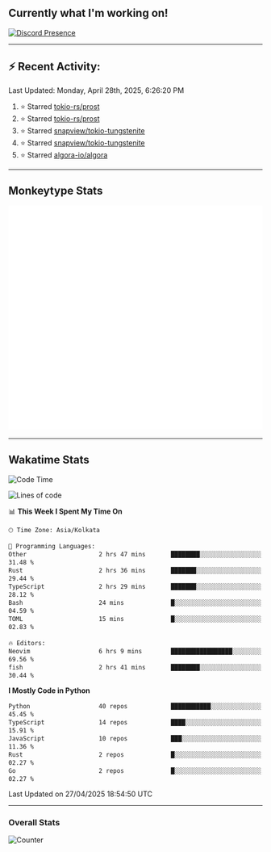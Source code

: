 ## Currently what I'm working on!
[![Discord Presence](https://lanyard.cnrad.dev/api/534981034400284712)](https://discord.com/users/534981034400284712)

---

## :zap: Recent Activity:
<!--RECENT_ACTIVITY:last_update-->
Last Updated: Monday, April 28th, 2025, 6:26:20 PM
<!--RECENT_ACTIVITY:last_update_end-->
<!--RECENT_ACTIVITY:start-->
1. ⭐ Starred [tokio-rs/prost](https://github.com/tokio-rs/prost)<br>
2. ⭐ Starred [tokio-rs/prost](https://github.com/tokio-rs/prost)<br>
3. ⭐ Starred [snapview/tokio-tungstenite](https://github.com/snapview/tokio-tungstenite)<br>
4. ⭐ Starred [snapview/tokio-tungstenite](https://github.com/snapview/tokio-tungstenite)<br>
5. ⭐ Starred [algora-io/algora](https://github.com/algora-io/algora)<br>
<!--RECENT_ACTIVITY:end-->

---

## Monkeytype Stats
<a href="https://monkeytype.com/profile/dhanus">
  <img src="https://raw.githubusercontent.com/Dhanus3133/Dhanus3133/monkeytype/monkeytype-lb.svg" alt="Monkeytype Profile" />
</a>

---

## Wakatime Stats
<!--START_SECTION:waka-->
![Code Time](http://img.shields.io/badge/Code%20Time-2%2C668%20hrs%2019%20mins-blue)

![Lines of code](https://img.shields.io/badge/From%20Hello%20World%20I%27ve%20Written-5.9%20million%20lines%20of%20code-blue)

📊 **This Week I Spent My Time On** 

```text
🕑︎ Time Zone: Asia/Kolkata

💬 Programming Languages: 
Other                    2 hrs 47 mins       ████████░░░░░░░░░░░░░░░░░   31.48 % 
Rust                     2 hrs 36 mins       ███████░░░░░░░░░░░░░░░░░░   29.44 % 
TypeScript               2 hrs 29 mins       ███████░░░░░░░░░░░░░░░░░░   28.12 % 
Bash                     24 mins             █░░░░░░░░░░░░░░░░░░░░░░░░   04.59 % 
TOML                     15 mins             █░░░░░░░░░░░░░░░░░░░░░░░░   02.83 % 

🔥 Editors: 
Neovim                   6 hrs 9 mins        █████████████████░░░░░░░░   69.56 % 
fish                     2 hrs 41 mins       ████████░░░░░░░░░░░░░░░░░   30.44 % 
```

**I Mostly Code in Python** 

```text
Python                   40 repos            ███████████░░░░░░░░░░░░░░   45.45 % 
TypeScript               14 repos            ████░░░░░░░░░░░░░░░░░░░░░   15.91 % 
JavaScript               10 repos            ███░░░░░░░░░░░░░░░░░░░░░░   11.36 % 
Rust                     2 repos             █░░░░░░░░░░░░░░░░░░░░░░░░   02.27 % 
Go                       2 repos             █░░░░░░░░░░░░░░░░░░░░░░░░   02.27 % 
```




 Last Updated on 27/04/2025 18:54:50 UTC
<!--END_SECTION:waka-->
---

### Overall Stats

<img src="https://moe-counter.glitch.me/get/@Dhanus3133?theme=asoul" alt="Counter" />
